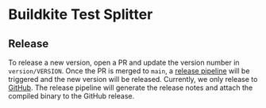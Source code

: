 # Buildkite Test Splitter


## Release
To release a new version, open a PR and update the version number in `version/VERSION`. 
Once the PR is merged to `main`, a [release pipeline](https://buildkite.com/buildkite/test-splitter-client-release) will be triggered and the new version will be released.
Currently, we only release to [GitHub](https://github.com/buildkite/test-splitter/releases). The release pipeline will generate the release notes and attach the compiled binary to the GitHub release.

